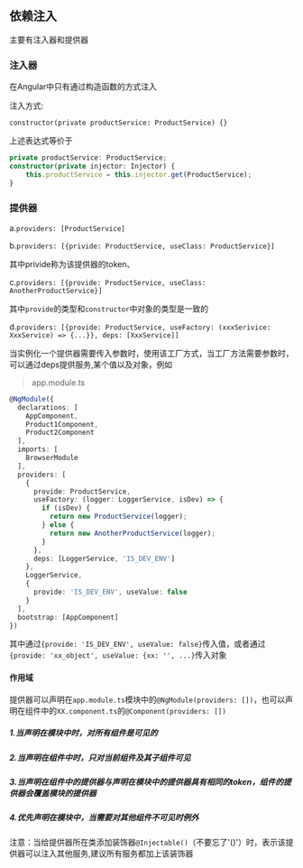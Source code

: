 ## 依赖注入

主要有注入器和提供器

### 注入器

在Angular中只有通过构造函数的方式注入

注入方式:

`constructor(private productService: ProductService) {}`

上述表达式等价于

```typescript
private productService: ProductService;
constructor(private injector: Injector) {
    this.productService = this.injector.get(ProductService);
}
```



### 提供器

a.`providers: [ProductService]`

b.`providers: [{privide: ProductService, useClass: ProductService}]`

其中privide称为该提供器的token、


c.`providers: [{provide: ProductService, useClass: AnotherProductService}]`

其中`provide`的类型和`constructor`中对象的类型是一致的

d.`providers: [{provide: ProductService, useFactory: (xxxSerivice: XxxService) => {...}}, deps: [XxxService]]`

当实例化一个提供器需要传入参数时，使用该工厂方式，当工厂方法需要参数时，可以通过deps提供服务,某个值以及对象，例如
> app.module.ts

```typescript
@NgModule({
  declarations: [
    AppComponent,
    Product1Component,
    Product2Component
  ],
  imports: [
    BrowserModule
  ],
  providers: [
    {
      provide: ProductService,
      useFactory: (logger: LoggerService, isDev) => {
        if (isDev) {
          return new ProductService(logger);
        } else {
          return new AnotherProductService(logger);
        }
      },
      deps: [LoggerService, 'IS_DEV_ENV']
    },
    LoggerService,
    {
      provide: 'IS_DEV_ENV', useValue: false
    }
  ],
  bootstrap: [AppComponent]
})
```

其中通过`{provide: 'IS_DEV_ENV', useValue: false}`传入值，或者通过`{provide: 'xx_object', useValue: {xx: '', ...}`传入对象


#### 作用域

提供器可以声明在`app.module.ts`模块中的`@NgModule(providers: [])`，也可以声明在组件中的`XX.component.ts`的`@Component(providers: [])`

##### 1.当声明在模块中时，对所有组件是可见的

##### 2.当声明在组件中时，只对当前组件及其子组件可见

##### 3.当声明在组件中的提供器与声明在模块中的提供器具有相同的token，组件的提供器会覆盖模块的提供器

##### 4.优先声明在模块中，当需要对其他组件不可见时例外

注意：当给提供器所在类添加装饰器`@Injectable()`（不要忘了'()'）时，表示该提供器可以注入其他服务,建议所有服务都加上该装饰器
